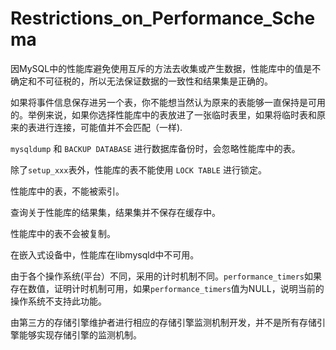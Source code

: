 # Restrictions_on_Performance_Schema


   因MySQL中的性能库避免使用互斥的方法去收集或产生数据，性能库中的值是不确定和不可征税的，所以无法保证数据的一致性和结果集是正确的。
 
  如果将事件信息保存进另一个表，你不能想当然认为原来的表能够一直保持是可用的。举例来说，如果你选择性能库中的表放进了一张临时表里，如果将临时表和原来的表进行连接，可能值并不会匹配（一样).
 
  `mysqldump` 和 `BACKUP DATABASE` 进行数据库备份时，会忽略性能库中的表。
 
  除了`setup_xxx`表外，性能库的表不能使用 `LOCK TABLE` 进行锁定。
 
  性能库中的表，不能被索引。
 
  查询关于性能库的结果集，结果集并不保存在缓存中。
 
  性能库中的表不会被复制。
 
  在嵌入式设备中，性能库在libmysqld中不可用。
 
 由于各个操作系统(平台）不同，采用的计时机制不同。`performance_timers`如果存在数值，证明计时机制可用，如果`performance_timers`值为NULL，说明当前的操作系统不支持此功能。

 由第三方的存储引擎维护者进行相应的存储引擎监测机制开发，并不是所有存储引擎能够实现存储引擎的监测机制。
 